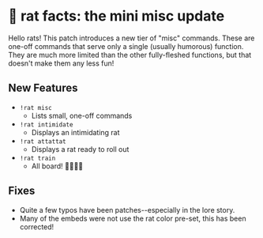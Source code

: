 # 🐀 rat facts: the mini misc update

Hello rats! This patch introduces a new tier of "misc" commands. These are one-off commands that serve only a single (usually humorous) function. They are much more limited than the other fully-fleshed functions, but that doesn't make them any less fun!

## New Features

-   `!rat misc`
    -   Lists small, one-off commands
-   `!rat intimidate`
    -   Displays an intimidating rat
-   `!rat attattat`
    -   Displays a rat ready to roll out
-   `!rat train`
    -   All board! 🚂🐀🐀🐀

## Fixes

-   Quite a few typos have been patches--especially in the lore story.
-   Many of the embeds were not use the rat color pre-set, this has been corrected!
